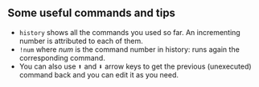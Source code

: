 ## Some useful commands and tips

- `history` shows all the commands you used so far. An incrementing number is attributed to each of them.
- `!num` where *num* is the command number in history: runs again the corresponding command.
- You can also use <kbd>⬆️</kbd> and <kbd>⬇️</kbd> arrow keys to get the previous (unexecuted) command back and you can edit it as you need.

